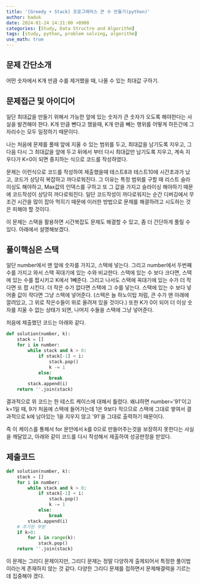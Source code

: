 ```yaml
---
title: '[Greedy + Stack] 프로그래머스 큰 수 만들기(python)'
author: baduk
date: 2024-01-24 14:21:00 +0900
categories: [Study, Data Structre and Algorithm]
tags: [study, python, problem solving, algorithm]
use_math: true
---
```

## 문제 간단소개
어떤 숫자에서 K개 만큼 수를 제거했을 때, 나올 수 있는 최대값 구하기.

## 문제접근 및 아이디어
일단 최대값을 만들기 위해서 가능한 앞에 있는 숫자가 큰 숫자가 오도록 해야한다는 사실을 발견해야 한다. K개 만큼 뺀다고 했을때, K개 만큼 빼는 행위를 어떻게 하든간에 그 자리수는 모두 일정하기 때문이다.

나는 처음에 문제를 풀때 앞에 지울 수 있는 범위를 두고, 최대값을 남기도록 지우고, 그 다음 다시 그 최대값을 앞에 두고 뒤에서 부터 다시 최대값만 남기도록 지우고, 계속 지우다가 K=0이 되면 중지하는 식으로 코드를 작성하였다.

문제는 이런식으로 코드를 작성하여 제출했을때 테스트8과 테스트10에 시간초과가 났고, 코드가 상당히 복잡하고 까다로워진다. 그 이유는 특정 범위를 구할 때 리스트 슬라이싱도 해야하고, Max값의 인덱스를 구하고 또 그 값을 가지고 슬라이싱 해야하기 때문에 코드작성이 상당히 까다로워진다. 일단 코드작성이 까다로워지는 순간 디버깅에서 무조건 시간을 많이 잡아 먹히기 때문에 이러한 방법으로 문제를 해결하려고 시도하는 것은 피해야 할 것이다.

이 문제는 스택을 활용하면 시간복잡도 문제도 해결할 수 있고, 좀 더 간단하게 풀릴 수 있다. 아래에서 설명해보겠다.

## 풀이핵심은 스택
일단 number에서 맨 앞에 숫자를 가지고, 스택에 넣는다. 그리고 number에서 두번째 수를 가지고 와서 스택 꼭대기에 있는 수와 비교한다. 스택에 있는 수 보다 크다면, 스택에 있는 수를 팝시키고 K에서 1빼준다. 그리고 나서도 스택에 꼭대기에 있는 수가 더 작다면 또 팝 시킨다. 더 작은 수가 없다면 스택에 그 수를 넣는다. 스택에 있는 수 보다 넣어줄 값이 작다면 그냥 스택에 넣어준다. (스택은 늘 하노이탑 처럼, 큰 수가 맨 아래에 깔려있고, 그 위로 작은수들이 위로 올려져 있을 것이다.) 또한 K가 0이 되어 더 이상 숫자를 지울 수 없는 상태가 되면, 나머지 수들을 스택에 그냥 넣어준다.

처음에 제출했던 코드는 아래와 같다.

```python
def solution(number, k):
    stack = []
    for i in number:
        while stack and k > 0:
            if stack[-1] < i:
                stack.pop()
                k -= 1
            else:
                break
        stack.append(i)
    return ''.join(stack)
```
결과적으로 위 코드는 한 테스트 케이스에 대해서 틀렸다. 왜냐하면 number='91'이고 k=1일 때, 9가 처음에 스택에 들어가는데 1은 9보다 작으므로 스택에 그대로 쌓여서 결과적으로 k에 남아있는 1을 지우지 않고 '91'을 그대로 출력하기 때문이다.

즉 이 케이스를 통해서 for 문안에서 k를 0으로 만들어주는것을 보장하지 못한다는 사실을 깨달았고, 아래와 같이 코드를 다시 작성해서 제출하여 성공판정을 받았다.

## 제출코드
```python
def solution(number, k):
    stack = []
    for i in number:
        while stack and k > 0:
            if stack[-1] < i:
                stack.pop()
                k -= 1
            else:
                break
        stack.append(i)
    # 추가된 부분
    if k>0:
        for i in range(k):
            stack.pop()
    return ''.join(stack)
```
이 문제는 그리디 문제이지만, 그리디 문제는 정말 다양하게 출제되어서 특정한 풀이법이라는게 존재하지 않는 것 같다. 다양한 그리디 문제를 접하면서 문제해결력을 기르는데 집중해야 겠다.